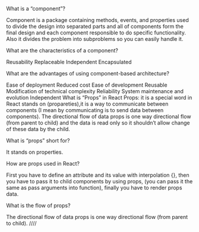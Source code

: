 What is a “component”?

Component is a package containing methods, events, and properties used to divide the design into separated parts and all of components form the final design and each component responsible to do specific functionality. Also it divides the problem into subproblems so you can easily handle it.

What are the characteristics of a component?

Reusability
Replaceable
Independent
Encapsulated


What are the advantages of using component-based architecture?

Ease of deployment
Reduced cost
Ease of development
Reusable
Modification of technical complexity
Reliability
System maintenance and evolution
Independent
What is “Props” in React
Props: it is a special word in React stands on (propareties),it is a way to communicate between components (I mean by communicating is to send data between components). The directional flow of data props is one way directional flow (from parent to child) and the data is read only so it shouldn’t allow change of these data by the child.

What is “props” short for?

It stands on properties.

How are props used in React?

First you have to define an attribute and its value with interpolation {}, then you have to pass it to child components by using props, (you can pass it the same as pass arguments into function), finally you have to render props data.

What is the flow of props?

The directional flow of data props is one way directional flow (from parent to child).
////
